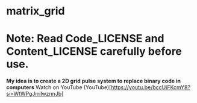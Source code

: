# matrix_grid
# Note: Read Code_LICENSE and Content_LICENSE carefully before use.
**My idea is to create a 2D grid pulse system to replace binary code in computers** Watch on YouTube (YouTube)[https://youtu.be/bccUiFKcmY8?si=WtWPgJrrilwznnJb]